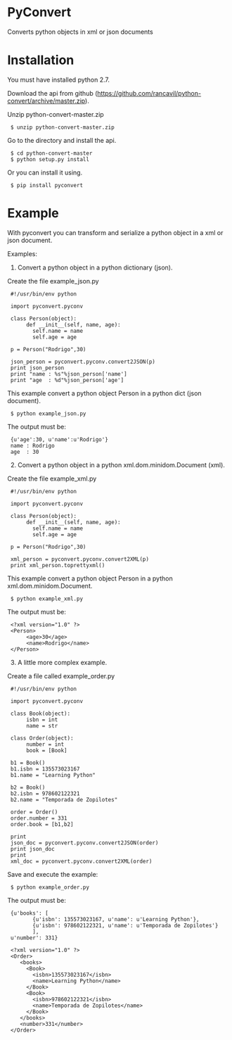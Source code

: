 PyConvert
=========

Converts python objects in xml or json documents

Installation
============

You must have installed python 2.7.

Download the api from github (https://github.com/rancavil/python-convert/archive/master.zip).

Unzip python-convert-master.zip

     $ unzip python-convert-master.zip

Go to the directory and install the api.

     $ cd python-convert-master
     $ python setup.py install

Or you can install it using.

     $ pip install pyconvert

Example
=======

With pyconvert you can transform and serialize a python object in a xml or json document.

Examples:

1. Convert a python object in a python dictionary (json).

Create the file example_json.py

     #!/usr/bin/env python

     import pyconvert.pyconv

     class Person(object):
          def __init__(self, name, age):
          	self.name = name
          	self.age = age

     p = Person("Rodrigo",30)

     json_person = pyconvert.pyconv.convert2JSON(p)
     print json_person
     print "name : %s"%json_person['name']
     print "age  : %d"%json_person['age']

This example convert a python object Person in a python dict (json document).

     $ python example_json.py

The output must be:

     {u'age':30, u'name':u'Rodrigo'}
     name : Rodrigo
     age  : 30

2. Convert a python object in a python xml.dom.minidom.Document (xml).

Create the file example_xml.py

     #!/usr/bin/env python

     import pyconvert.pyconv

     class Person(object):
          def __init__(self, name, age):
          	self.name = name
          	self.age = age

     p = Person("Rodrigo",30)

     xml_person = pyconvert.pyconv.convert2XML(p)
     print xml_person.toprettyxml()

This example convert a python object Person in a python xml.dom.minidom.Document.

     $ python example_xml.py

The output must be:

     <?xml version="1.0" ?>
     <Person>
          <age>30</age>
          <name>Rodrigo</name>
     </Person>

3. A little more complex example.

Create a file called example_order.py

     #!/usr/bin/env python
     
     import pyconvert.pyconv
     
     class Book(object):
          isbn = int
          name = str

     class Order(object):
          number = int
          book = [Book]
     
     b1 = Book()
     b1.isbn = 135573023167
     b1.name = "Learning Python"
     
     b2 = Book()
     b2.isbn = 978602122321
     b2.name = "Temporada de Zopilotes"

     order = Order()
     order.number = 331
     order.book = [b1,b2]

     print
     json_doc = pyconvert.pyconv.convert2JSON(order)
     print json_doc
     print
     xml_doc = pyconvert.pyconv.convert2XML(order)

Save and execute the example:

     $ python example_order.py

The output must be:

     {u'books': [
     		{u'isbn': 135573023167, u'name': u'Learning Python'}, 
     		{u'isbn': 978602122321, u'name': u'Temporada de Zopilotes'}
     		], 
     u'number': 331}

     <?xml version="1.0" ?>
     <Order>
	    <books>
		  <Book>
			<isbn>135573023167</isbn>
			<name>Learning Python</name>
		  </Book>
		  <Book>
			<isbn>978602122321</isbn>
			<name>Temporada de Zopilotes</name>
		  </Book>
	    </books>
        <number>331</number>
     </Order>
